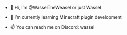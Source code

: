 - 👋 Hi, I’m @WasselTheWeasel or just Wassel
<!--- - 👀 I’m interested in ... --->
- 🌱 I’m currently learning Minecraft plugin development
<!--- - 💞️ I’m looking to collaborate on ... --->
- 📫 You can reach me on Discord: wassel

<!---
WasselTheWeasel/WasselTheWeasel is a ✨ special ✨ repository because its `README.md` (this file) appears on your GitHub profile.
You can click the Preview link to take a look at your changes.
--->
